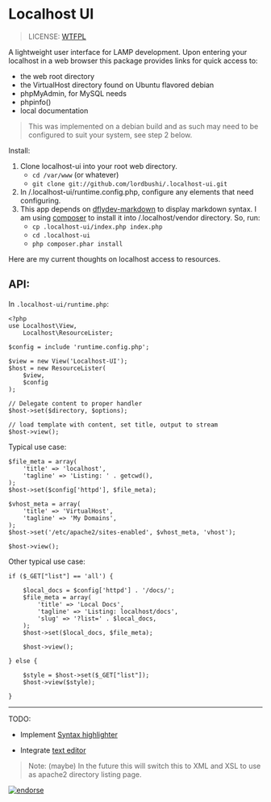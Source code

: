 # Localhost UI
> LICENSE: [WTFPL](http://sam.zoy.org/wtfpl/COPYING)

A lightweight user interface for LAMP development. Upon entering your localhost in a web browser this package provides links for quick access to:

+ the web root directory 
+ the VirtualHost directory found on Ubuntu flavored debian
+ phpMyAdmin, for MySQL needs
+ phpinfo()
+ local documentation

> This was implemented on a debian build and as such may need to be configured to suit your system, see step 2 below.

Install:

1. Clone localhost-ui into your root web directory.
   + `cd /var/www` (or whatever)
   + `git clone git://github.com/lordbushi/.localhost-ui.git`
2. In /.localhost-ui/runtime.config.php, configure any elements that need configuring.
3. This app depends on [dflydev-markdown](http://github.com/dflydev/dflydev-markdown) to display markdown syntax. I am using [composer](http://getcomposer.org/) to install it into /.localhost/vendor directory. So, run:
   + `cp .localhost-ui/index.php index.php`
   + `cd .localhost-ui`
   + `php composer.phar install`


Here are my current thoughts on localhost access to resources.

## API: 

In `.localhost-ui/runtime.php`:

    <?php
    use Localhost\View,
        Localhost\ResourceLister;
    
    $config = include 'runtime.config.php';
    
    $view = new View('Localhost-UI');
    $host = new ResourceLister(
        $view,
        $config
    );

    // Delegate content to proper handler
    $host->set($directory, $options);
        
    // load template with content, set title, output to stream
    $host->view();


Typical use case:

    $file_meta = array(
        'title' => 'localhost',
        'tagline' => 'Listing: ' . getcwd(),
    );
    $host->set($config['httpd'], $file_meta);

    $vhost_meta = array(
        'title' => 'VirtualHost',
        'tagline' => 'My Domains',
    );
    $host->set('/etc/apache2/sites-enabled', $vhost_meta, 'vhost');
    
    $host->view();
    
Other typical use case:
    
    if ($_GET["list"] == 'all') {
        
        $local_docs = $config['httpd'] . '/docs/';
        $file_meta = array(
            'title' => 'Local Docs',
            'tagline' => 'Listing: localhost/docs',
            'slug' => '?list=' . $local_docs,
        );
        $host->set($local_docs, $file_meta);
        
        $host->view();
        
    } else {

        $style = $host->set($_GET["list"]);
        $host->view($style);
        
    }
    
------------------------------------------------------------------------------------

TODO:

+ Implement [Syntax highlighter](http://alexgorbatchev.com/SyntaxHighlighter/)
* Integrate [text editor](https://github.com/lordbushi/Quite_Simple_PHP_File_Editor)

> Note: (maybe) In the future this will switch this to XML and XSL to use as apache2 directory listing page.

[![endorse](http://api.coderwall.com/lordbushi/endorsecount.png)](http://coderwall.com/lordbushi)
